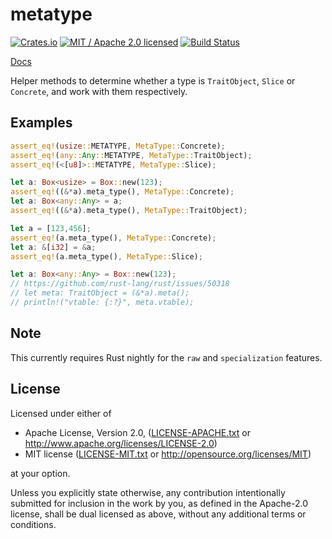 # metatype

[![Crates.io](https://img.shields.io/crates/v/metatype.svg?maxAge=86400)](https://crates.io/crates/metatype)
[![MIT / Apache 2.0 licensed](https://img.shields.io/crates/l/metatype.svg?maxAge=2592000)](#License)
[![Build Status](https://dev.azure.com/alecmocatta/metatype/_apis/build/status/tests?branchName=master)](https://dev.azure.com/alecmocatta/metatype/_build/latest?branchName=master)

[Docs](https://docs.rs/metatype/0.1.2)

Helper methods to determine whether a type is `TraitObject`, `Slice` or `Concrete`, and work with them respectively.

## Examples

```rust
assert_eq!(usize::METATYPE, MetaType::Concrete);
assert_eq!(any::Any::METATYPE, MetaType::TraitObject);
assert_eq!(<[u8]>::METATYPE, MetaType::Slice);

let a: Box<usize> = Box::new(123);
assert_eq!((&*a).meta_type(), MetaType::Concrete);
let a: Box<any::Any> = a;
assert_eq!((&*a).meta_type(), MetaType::TraitObject);

let a = [123,456];
assert_eq!(a.meta_type(), MetaType::Concrete);
let a: &[i32] = &a;
assert_eq!(a.meta_type(), MetaType::Slice);

let a: Box<any::Any> = Box::new(123);
// https://github.com/rust-lang/rust/issues/50318
// let meta: TraitObject = (&*a).meta();
// println!("vtable: {:?}", meta.vtable);
```

## Note

This currently requires Rust nightly for the `raw` and `specialization` features.

## License
Licensed under either of

 * Apache License, Version 2.0, ([LICENSE-APACHE.txt](LICENSE-APACHE.txt) or http://www.apache.org/licenses/LICENSE-2.0)
 * MIT license ([LICENSE-MIT.txt](LICENSE-MIT.txt) or http://opensource.org/licenses/MIT)

at your option.

Unless you explicitly state otherwise, any contribution intentionally submitted for inclusion in the work by you, as defined in the Apache-2.0 license, shall be dual licensed as above, without any additional terms or conditions.
